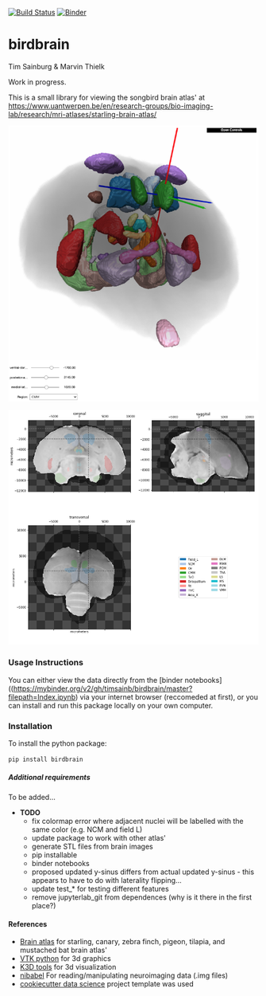 [![Build Status](https://travis-ci.org/timsainb/birdbrain.svg?branch=master)](https://travis-ci.org/timsainb/birdbrain)
[![Binder](https://mybinder.org/badge_logo.svg)](https://mybinder.org/v2/gh/timsainb/birdbrain/master?filepath=Index.ipynb)


birdbrain
==============================

Tim Sainburg & Marvin Thielk

Work in progress.

This is a small library for viewing the songbird brain atlas' at https://www.uantwerpen.be/en/research-groups/bio-imaging-lab/research/mri-atlases/starling-brain-atlas/

![screenshot](assets/3d_screenshot.png)

![field_l](assets/field_l.png)


### Usage Instructions
You can either view the data directly from the [binder notebooks]((https://mybinder.org/v2/gh/timsainb/birdbrain/master?filepath=Index.ipynb) via your internet browser (reccomeded at first), or you can install and run this package locally on your own computer. 

### Installation
To install the python package:

`pip install birdbrain`

##### Additional requirements
To be added...


- **TODO**
  - fix colormap error where adjacent nuclei will be labelled with the same color (e.g. NCM and field L)
  - update package to work with other atlas'
  - generate STL files from brain images
  - pip installable
  - binder notebooks
  - proposed updated y-sinus differs from actual updated y-sinus - this appears to have to do with laterality flipping...
  - update test_* for testing different features
  - remove jupyterlab_git from dependences (why is it there in the first place?)



#### References
- [Brain atlas](https://www.uantwerpen.be/en/research-groups/bio-imaging-lab/research/mri-atlases/starling-brain-atlas/) for starling, canary, zebra finch, pigeon, tilapia, and mustached bat brain atlas'
- [VTK python](https://pypi.org/project/vtk/) for 3d graphics 
- [K3D tools](https://github.com/K3D-tools/K3D-jupyter) for 3d visualization
- [nibabel](http://nipy.org/nibabel/) For reading/manipulating neuroimaging data (.img files)
- [cookiecutter data science](https://drivendata.github.io/cookiecutter-data-science/) project template was used


